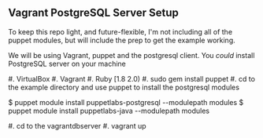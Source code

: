 Vagrant PostgreSQL Server Setup
--------------------------------
To keep this repo light, and future-flexible, I'm not including all of
the puppet modules, but will include the prep to get the example working.

We will be using Vagrant, puppet and the postgresql client.  You *could* install
PostgreSQL server on your machine

#. VirtualBox
#. Vagrant
#. Ruby [1.8 2.0)
#. sudo gem install puppet
#. cd to the example directory and use puppet to install the postgresql modules

   $ puppet module install puppetlabs-postgresql --modulepath modules
   $ puppet module install puppetlabs-java       --modulepath modules

#. cd to the vagrantdbserver
#. vagrant up
